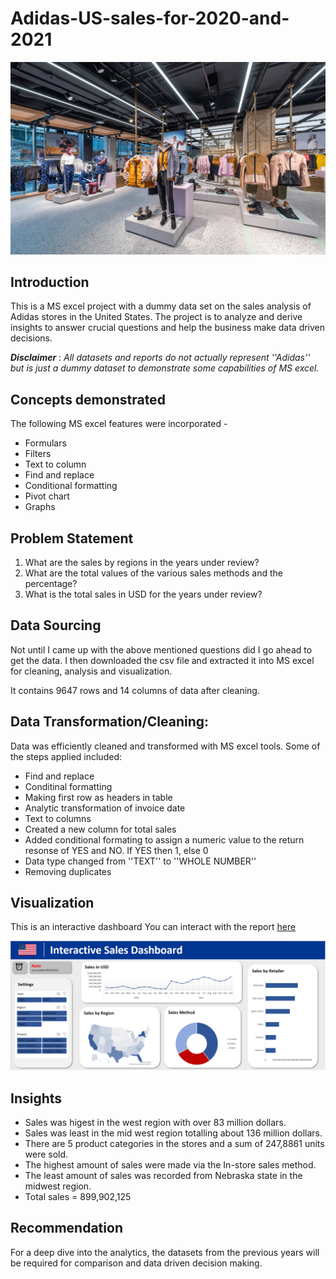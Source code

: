 # Adidas-US-sales-for-2020-and-2021

![](intro_picture.jpg.jpg)

## Introduction
This is a MS excel project with a dummy data set on the sales analysis of Adidas stores in the United States. The project is to analyze and derive insights to answer crucial questions and help the business make data driven decisions.

**_Disclaimer_** : _All datasets and reports do not actually represent ''Adidas'' but is just a dummy dataset to demonstrate some capabilities of MS excel._

## Concepts demonstrated

The following MS excel features were incorporated - 

- Formulars
- Filters
- Text to column
- Find and replace
- Conditional formatting
- Pivot chart
- Graphs

##  Problem Statement
1. What are the sales by regions in the years under review?
2. What are the total values of the various sales methods and the percentage?
3. What is the total sales in USD for the years under review?



## Data Sourcing

Not until I came up with the above mentioned questions did I go ahead to get the data. I then downloaded the csv file and extracted it into MS excel for cleaning, analysis and visualization.

It contains 9647 rows and 14 columns of data after cleaning.

## Data Transformation/Cleaning: 

Data was efficiently cleaned and transformed with MS excel tools. Some of the steps applied included:

- Find and replace
- Conditinal formatting
- Making first row as headers in table
- Analytic transformation of invoice date
- Text to columns
- Created a new column for total sales
- Added conditional formating to assign a numeric value to the return resonse of YES and NO. If YES then 1, else 0
- Data type changed from ''TEXT'' to ''WHOLE NUMBER''
- Removing duplicates

## Visualization

This is an interactive dashboard
You can interact with the report [here](https://introanalyst-my.sharepoint.com/:x:/g/personal/preyefiyai_introanalyst_onmicrosoft_com/Eb5zA6jrE45HvyR69Nv0T-wBlc9HFmBUWq5SGAD7b6U25w?e=XE33ue)

![](interactive_dasboard.png)

## Insights

- Sales was higest in the west region with over 83 million dollars.
- Sales was least in the mid west region totalling about 136 million dollars.
- There are 5 product categories in the stores and a sum of 247,8861 units were sold.
- The highest amount of sales were made via the In-store sales method.
- The least amount of sales was  recorded from Nebraska state in the midwest region.
- Total sales = 899,902,125

## Recommendation
For a deep dive into the analytics, the datasets from the previous years will be required for comparison and data driven decision making.

